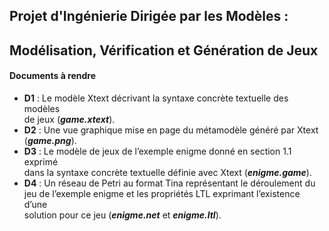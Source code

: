 ## Projet d'Ingénierie Dirigée par les Modèles :
## Modélisation, Vérification et Génération de Jeux  

#### Documents à rendre  
* **D1** : Le modèle Xtext décrivant la syntaxe concrète textuelle des modèles  
de jeux (**_game.xtext_**).
* **D2** : Une vue graphique mise en page du métamodèle généré par Xtext (**_game.png_**).
* **D3** : Le modèle de jeux de l’exemple enigme donné en section 1.1 exprimé  
dans la syntaxe concrète textuelle définie avec Xtext (**_enigme.game_**).
* **D4** : Un réseau de Petri au format Tina représentant le déroulement du  
jeu de l’exemple enigme et les propriétés LTL exprimant l’existence d’une  
solution pour ce jeu (**_enigme.net_** et **_enigme.ltl_**).
